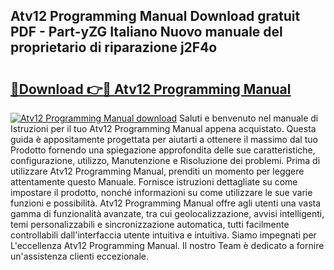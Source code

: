 ## Atv12 Programming Manual Download gratuit PDF - Part-yZG Italiano Nuovo manuale del proprietario di riparazione j2F4o

# <h2><a href="http://dfb9a4f.blite.top/?on=Atv12+Programming+Manual">🔗Download 👉🔴 Atv12 Programming Manual</a></h2>

[![Atv12 Programming Manual download](https://i.imgur.com/lujVjoI.png)](http://dfb9a4f.blite.top/?on=Atv12+Programming+Manual)
Saluti e benvenuto nel manuale di Istruzioni per il tuo Atv12 Programming Manual appena acquistato. Questa guida è appositamente progettata per aiutarti a ottenere il massimo dal tuo Prodotto fornendo una spiegazione approfondita delle sue caratteristiche, configurazione, utilizzo, Manutenzione e Risoluzione dei problemi. Prima di utilizzare Atv12 Programming Manual, prenditi un momento per leggere attentamente questo Manuale. Fornisce istruzioni dettagliate su come impostare il prodotto, nonché informazioni su come utilizzare le sue varie funzioni e possibilità. Atv12 Programming Manual offre agli utenti una vasta gamma di funzionalità avanzate, tra cui geolocalizzazione, avvisi intelligenti, temi personalizzabili e sincronizzazione automatica, tutti facilmente controllabili dall'interfaccia utente intuitiva e intuitiva. Siamo impegnati per L'eccellenza Atv12 Programming Manual. Il nostro Team è dedicato a fornire un'assistenza clienti eccezionale.
